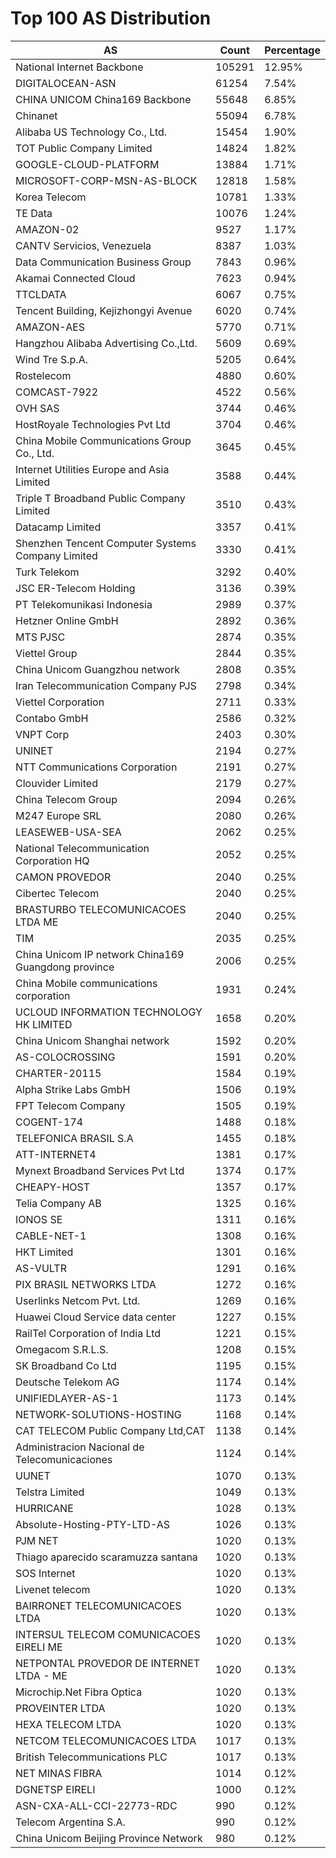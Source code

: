 # Top 100 AS Distribution
| AS | Count | Percentage |
|----|----|----|
| National Internet Backbone | 105291 | 12.95% |
| DIGITALOCEAN-ASN | 61254 | 7.54% |
| CHINA UNICOM China169 Backbone | 55648 | 6.85% |
| Chinanet | 55094 | 6.78% |
| Alibaba US Technology Co., Ltd. | 15454 | 1.90% |
| TOT Public Company Limited | 14824 | 1.82% |
| GOOGLE-CLOUD-PLATFORM | 13884 | 1.71% |
| MICROSOFT-CORP-MSN-AS-BLOCK | 12818 | 1.58% |
| Korea Telecom | 10781 | 1.33% |
| TE Data | 10076 | 1.24% |
| AMAZON-02 | 9527 | 1.17% |
| CANTV Servicios, Venezuela | 8387 | 1.03% |
| Data Communication Business Group | 7843 | 0.96% |
| Akamai Connected Cloud | 7623 | 0.94% |
| TTCLDATA | 6067 | 0.75% |
| Tencent Building, Kejizhongyi Avenue | 6020 | 0.74% |
| AMAZON-AES | 5770 | 0.71% |
| Hangzhou Alibaba Advertising Co.,Ltd. | 5609 | 0.69% |
| Wind Tre S.p.A. | 5205 | 0.64% |
| Rostelecom | 4880 | 0.60% |
| COMCAST-7922 | 4522 | 0.56% |
| OVH SAS | 3744 | 0.46% |
| HostRoyale Technologies Pvt Ltd | 3704 | 0.46% |
| China Mobile Communications Group Co., Ltd. | 3645 | 0.45% |
| Internet Utilities Europe and Asia Limited | 3588 | 0.44% |
| Triple T Broadband Public Company Limited | 3510 | 0.43% |
| Datacamp Limited | 3357 | 0.41% |
| Shenzhen Tencent Computer Systems Company Limited | 3330 | 0.41% |
| Turk Telekom | 3292 | 0.40% |
| JSC ER-Telecom Holding | 3136 | 0.39% |
| PT Telekomunikasi Indonesia | 2989 | 0.37% |
| Hetzner Online GmbH | 2892 | 0.36% |
| MTS PJSC | 2874 | 0.35% |
| Viettel Group | 2844 | 0.35% |
| China Unicom Guangzhou network | 2808 | 0.35% |
| Iran Telecommunication Company PJS | 2798 | 0.34% |
| Viettel Corporation | 2711 | 0.33% |
| Contabo GmbH | 2586 | 0.32% |
| VNPT Corp | 2403 | 0.30% |
| UNINET | 2194 | 0.27% |
| NTT Communications Corporation | 2191 | 0.27% |
| Clouvider Limited | 2179 | 0.27% |
| China Telecom Group | 2094 | 0.26% |
| M247 Europe SRL | 2080 | 0.26% |
| LEASEWEB-USA-SEA | 2062 | 0.25% |
| National Telecommunication Corporation HQ | 2052 | 0.25% |
| CAMON PROVEDOR | 2040 | 0.25% |
| Cibertec Telecom | 2040 | 0.25% |
| BRASTURBO TELECOMUNICACOES LTDA ME | 2040 | 0.25% |
| TIM | 2035 | 0.25% |
| China Unicom IP network China169 Guangdong province | 2006 | 0.25% |
| China Mobile communications corporation | 1931 | 0.24% |
| UCLOUD INFORMATION TECHNOLOGY HK LIMITED | 1658 | 0.20% |
| China Unicom Shanghai network | 1592 | 0.20% |
| AS-COLOCROSSING | 1591 | 0.20% |
| CHARTER-20115 | 1584 | 0.19% |
| Alpha Strike Labs GmbH | 1506 | 0.19% |
| FPT Telecom Company | 1505 | 0.19% |
| COGENT-174 | 1488 | 0.18% |
| TELEFONICA BRASIL S.A | 1455 | 0.18% |
| ATT-INTERNET4 | 1381 | 0.17% |
| Mynext Broadband Services Pvt Ltd | 1374 | 0.17% |
| CHEAPY-HOST | 1357 | 0.17% |
| Telia Company AB | 1325 | 0.16% |
| IONOS SE | 1311 | 0.16% |
| CABLE-NET-1 | 1308 | 0.16% |
| HKT Limited | 1301 | 0.16% |
| AS-VULTR | 1291 | 0.16% |
| PIX BRASIL NETWORKS LTDA | 1272 | 0.16% |
| Userlinks Netcom Pvt. Ltd. | 1269 | 0.16% |
| Huawei Cloud Service data center | 1227 | 0.15% |
| RailTel Corporation of India Ltd | 1221 | 0.15% |
| Omegacom S.R.L.S. | 1208 | 0.15% |
| SK Broadband Co Ltd | 1195 | 0.15% |
| Deutsche Telekom AG | 1174 | 0.14% |
| UNIFIEDLAYER-AS-1 | 1173 | 0.14% |
| NETWORK-SOLUTIONS-HOSTING | 1168 | 0.14% |
| CAT TELECOM Public Company Ltd,CAT | 1138 | 0.14% |
| Administracion Nacional de Telecomunicaciones | 1124 | 0.14% |
| UUNET | 1070 | 0.13% |
| Telstra Limited | 1049 | 0.13% |
| HURRICANE | 1028 | 0.13% |
| Absolute-Hosting-PTY-LTD-AS | 1026 | 0.13% |
| PJM NET | 1020 | 0.13% |
| Thiago aparecido scaramuzza santana | 1020 | 0.13% |
| SOS Internet | 1020 | 0.13% |
| Livenet telecom | 1020 | 0.13% |
| BAIRRONET TELECOMUNICACOES LTDA | 1020 | 0.13% |
| INTERSUL TELECOM COMUNICACOES EIRELI ME | 1020 | 0.13% |
| NETPONTAL PROVEDOR DE INTERNET LTDA - ME | 1020 | 0.13% |
| Microchip.Net Fibra Optica | 1020 | 0.13% |
| PROVEINTER LTDA | 1020 | 0.13% |
| HEXA TELECOM LTDA | 1020 | 0.13% |
| NETCOM TELECOMUNICACOES LTDA | 1017 | 0.13% |
| British Telecommunications PLC | 1017 | 0.13% |
| NET MINAS FIBRA | 1014 | 0.12% |
| DGNETSP EIRELI | 1000 | 0.12% |
| ASN-CXA-ALL-CCI-22773-RDC | 990 | 0.12% |
| Telecom Argentina S.A. | 990 | 0.12% |
| China Unicom Beijing Province Network | 980 | 0.12% |
